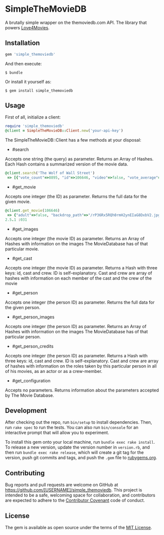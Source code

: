 # SimpleTheMovieDB

A brutally simple wrapper on the themoviedb.com API. The library that powers [Love4Movies](http://love4movies.com).

## Installation

```ruby
gem 'simple_themoviedb'
```

And then execute:

    $ bundle

Or install it yourself as:

    $ gem install simple_themoviedb

## Usage

First of all, initialize a client:

```ruby
require 'simple_themoviedb'
@client = SimpleTheMovieDB::Client.new('your-api-key')
```

The SimpleTheMovieDB::Client has a few methods at your disposal:

- #search

Accepts one string (the query) as parameter. Returns an Array of Hashes. Each Hash contains a summarized version of the movie data.

```ruby
@client.search('The Wolf of Wall Street')
 => [{"vote_count"=>8895, "id"=>106646, "video"=>false, "vote_average"=>7.9, "title"=>"The Wolf of Wall Street", "popularity"=>36.903397, "poster_path"=>"/vK1o5rZGqxyovfIhZyMELhk03wO.jpg", "original_language"=>"en", "original_title"=>"The Wolf of Wall Street", "genre_ids"=>[80, 18, 35], "backdrop_path"=>"/rP36Rx5RQh0rmH2ynEIaG8DxbV2.jpg", "adult"=>false, "overview"=>"A New York stockbroker refuses to cooperate in a large securities fraud case involving corruption on Wall Street, corporate banking world and mob infiltration. Based on Jordan Belfort's autobiography.", "release_date"=>"2013-12-25"}, {"vote_count"=>0, "id"=>423766, "video"=>false, "vote_average"=>0, "title"=>"The Wolf of Wall Street", "popularity"=>1.00119, "poster_path"=>"/aNGsE1nVtQHu4pvPzNvqVaczztb.jpg", "original_language"=>"en", "original_title"=>"The Wolf of Wall Street", "genre_ids"=>[], "backdrop_path"=>nil, "adult"=>false, "overview"=>"A ruthless stockbroker sells short in the copper business and ruins the life of his friends by ruining their finances.", "release_date"=>"1929-02-09"}] 
```

- #get_movie

Accepts one integer (the ID) as parameter. Returns the full data for the given movie.

```ruby
@client.get_movie(106646)
 => {"adult"=>false, "backdrop_path"=>"/rP36Rx5RQh0rmH2ynEIaG8DxbV2.jpg", "belongs_to_collection"=>nil, "budget"=>100000000, "genres"=>[{"id"=>80, "name"=>"Crime"}, {"id"=>18, "name"=>"Drama"}, {"id"=>35, "name"=>"Comedy"}], "homepage"=>"http://www.thewolfofwallstreet.com/", "id"=>106646, "imdb_id"=>"tt0993846", "original_language"=>"en", "original_title"=>"The Wolf of Wall Street", "overview"=>"A New York stockbroker refuses to cooperate in a large securities fraud case involving corruption on Wall Street, corporate banking world and mob infiltration. Based on Jordan Belfort's autobiography.", "popularity"=>35.903397, "poster_path"=>"/vK1o5rZGqxyovfIhZyMELhk03wO.jpg", "production_companies"=>[{"id"=>14654, "logo_path"=>nil, "name"=>"EMJAG Productions", "origin_country"=>""}, {"id"=>4, "logo_path"=>"/fycMZt242LVjagMByZOLUGbCvv3.png", "name"=>"Paramount", "origin_country"=>"US"}, {"id"=>19177, "logo_path"=>nil, "name"=>"Red Granite Pictures", "origin_country"=>""}, {"id"=>562, "logo_path"=>"/k3NsSdV854UX4zEReX1dl1Psxbb.png", "name"=>"Appian Way", "origin_country"=>"US"}, {"id"=>23243, "logo_path"=>nil, "name"=>"Sikelia Productions", "origin_country"=>""}], "production_countries"=>[{"iso_3166_1"=>"US", "name"=>"United States of America"}], "release_date"=>"2013-12-25", "revenue"=>392000694, "runtime"=>180, "spoken_languages"=>[{"iso_639_1"=>"fr", "name"=>"Français"}, {"iso_639_1"=>"en", "name"=>"English"}], "status"=>"Released", "tagline"=>"EARN. SPEND. PARTY.", "title"=>"The Wolf of Wall Street", "video"=>false, "vote_average"=>7.9, "vote_count"=>8898} 
2.5.1 :031 
```

- #get_images

Accepts one integer (the movie ID) as parameter. Returns an Array of Hashes with information on the images The MovieDatabase has of that particular movie.

- #get_cast

Accepts one integer (the movie ID) as parameter. Returns a Hash with three keys: id, cast and crew. ID is self-explanatory. Cast and crew are array of hashes with information on each member of the cast and the crew of the movie

- #get_person

Accepts one integer (the person ID) as parameter. Returns the full data for the given person.

- #get_person_images

Accepts one integer (the person ID) as parameter. Returns an Array of Hashes with information on the images The MovieDatabase has of that particular person.

- #get_person_credits

Accepts one integer (the person ID) as parameter. Returns a Hash with three keys: id, cast and crew. ID is self-explanatory. Cast and crew are array of hashes with information on the roles taken by this particular person in all of his movies, as an actor or as a crew-member.

- #get_configuration

Accepts no parameters. Returns information about the parameters accepted by The Movie Database.

## Development

After checking out the repo, run `bin/setup` to install dependencies. Then, run `rake spec` to run the tests. You can also run `bin/console` for an interactive prompt that will allow you to experiment.

To install this gem onto your local machine, run `bundle exec rake install`. To release a new version, update the version number in `version.rb`, and then run `bundle exec rake release`, which will create a git tag for the version, push git commits and tags, and push the `.gem` file to [rubygems.org](https://rubygems.org).

## Contributing

Bug reports and pull requests are welcome on GitHub at https://github.com/[USERNAME]/simple_themoviedb. This project is intended to be a safe, welcoming space for collaboration, and contributors are expected to adhere to the [Contributor Covenant](http://contributor-covenant.org) code of conduct.

## License

The gem is available as open source under the terms of the [MIT License](https://opensource.org/licenses/MIT).

